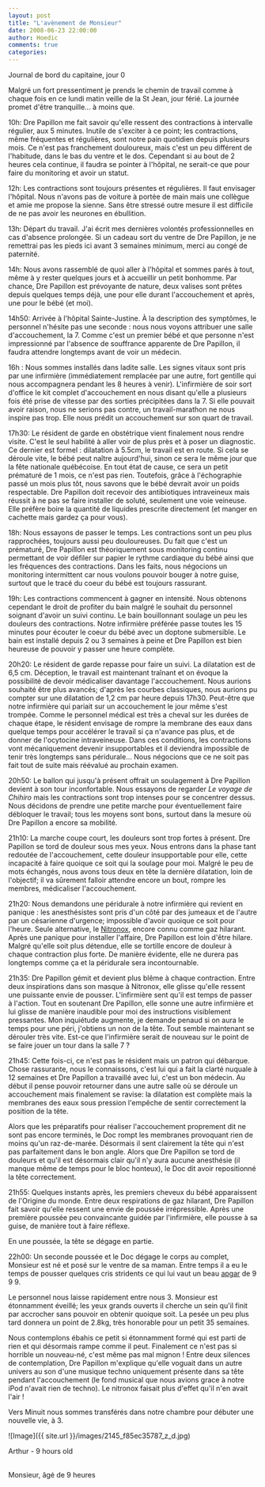 ```yaml
---
layout: post
title: "L'avènement de Monsieur"
date: 2008-06-23 22:00:00
author: Hoedic
comments: true
categories: 
---
```



Journal de bord du capitaine, jour 0

Malgré un fort pressentiment je prends le chemin de travail comme à chaque fois en ce lundi matin veille de la St Jean, jour férié. La journée promet d'être tranquille... à moins que.

10h: Dre Papillon me fait savoir qu'elle ressent des contractions à intervalle régulier, aux 5 minutes. Inutile de s'exciter à ce point; les contractions, même fréquentes et régulières, sont notre pain quotidien depuis plusieurs mois. Ce n'est pas franchement douloureux, mais c'est un peu différent de l'habitude, dans le bas du ventre et le dos. Cependant si au bout de 2 heures cela continue, il faudra se pointer à l'hôpital, ne serait-ce que pour faire du monitoring et avoir un statut.

12h: Les contractions sont toujours présentes et régulières. Il faut envisager l'hôpital. Nous n'avons pas de voiture à portée de main mais une collègue et amie me propose la sienne. Sans être stressé outre mesure il est difficile de ne pas avoir les neurones en ébullition.

13h: Départ du travail. J'ai écrit mes dernières volontés professionnelles en cas d'absence prolongée. Si un cadeau sort du ventre de Dre Papillon, je ne remettrai pas les pieds ici avant 3 semaines minimum, merci au congé de paternité.

14h: Nous avons rassemblé de quoi aller à l'hôpital et sommes parés à tout, même à y rester quelques jours et à accueillir un petit bonhomme. Par chance, Dre Papillon est prévoyante de nature, deux valises sont prêtes depuis quelques temps déjà, une pour elle durant l'accouchement et après, une pour le bébé (et moi).

14h50: Arrivée à l'hôpital Sainte-Justine. À la description des symptômes, le personnel n'hésite pas une seconde : nous nous voyons attribuer une salle d'accouchement, la 7. Comme c'est un premier bébé et que personne n'est impressionné par l'absence de souffrance apparente de Dre Papillon, il faudra attendre longtemps avant de voir un médecin.

16h : Nous sommes installés dans ladite salle. Les signes vitaux sont pris par une infirmière (immédiatement remplacée par une autre, fort gentille qui nous accompagnera pendant les 8 heures à venir). L'infirmière de soir sort d'office le kit complet d'accouchement en nous disant qu'elle a plusieurs fois été prise de vitesse par des sorties précipitées dans la 7. Si elle pouvait avoir raison, nous ne serions pas contre, un travail-marathon ne nous inspire pas trop. Elle nous prédit un accouchement sur son quart de travail.

17h30: Le résident de garde en obstétrique vient finalement nous rendre visite. C'est le seul habilité à aller voir de plus près et à poser un diagnostic. Ce dernier est formel : dilatation à 5.5cm, le travail est en route. Si cela se déroule vite, le bébé peut naître aujourd'hui, sinon ce sera le même jour que la fête nationale québécoise. En tout état de cause, ce sera un petit prématuré de 1 mois, ce n'est pas rien. Toutefois, grâce à l'échographie passé un mois plus tôt, nous savons que le bébé devrait avoir un poids respectable. Dre Papillon doit recevoir des antibiotiques intraveineux mais réussit à ne pas se faire installer de soluté, seulement une voie veineuse. Elle préfère boire la quantité de liquides prescrite directement (et manger en cachette mais gardez ça pour vous).

18h: Nous essayons de passer le temps. Les contractions sont un peu plus rapprochées, toujours aussi peu douloureuses. Du fait que c'est un prématuré, Dre Papillon est théoriquement sous monitoring continu permettant de voir défiler sur papier le rythme cardiaque du bébé ainsi que les fréquences des contractions. Dans les faits, nous négocions un monitoring intermittent car nous voulons pouvoir bouger à notre guise, surtout que le tracé du coeur du bébé est toujours rassurant.

19h: Les contractions commencent à gagner en intensité. Nous obtenons cependant le droit de profiter du bain malgré le souhait du personnel soignant d'avoir un suivi continu. Le bain bouillonnant soulage un peu les douleurs des contractions. Notre infirmière préférée passe toutes les 15 minutes pour écouter le coeur du bébé avec un doptone submersible. Le bain est installé depuis 2 ou 3 semaines à peine et Dre Papillon est bien heureuse de pouvoir y passer une heure complète.

20h20: Le résident de garde repasse pour faire un suivi. La dilatation est de 6,5 cm. Déception, le travail est maintenant traînant et on évoque la possibilité de devoir médicaliser davantage l'accouchement. Nous aurions souhaité être plus avancés; d'après les courbes classiques, nous aurions pu compter sur une dilatation de 1,2 cm par heure depuis 17h30. Peut-être que notre infirmière qui pariait sur un accouchement le jour même s'est trompée. Comme le personnel médical est très a cheval sur les durées de chaque étape, le résident envisage de rompre la membrane des eaux dans quelque temps pour accélérer le travail si ça n'avance pas plus, et de donner de l'ocytocine intraveineuse. Dans ces conditions, les contractions vont mécaniquement devenir insupportables et il deviendra impossible de tenir très longtemps sans péridurale... Nous négocions que ce ne soit pas fait tout de suite mais réévalué au prochain examen.

20h50: Le ballon qui jusqu'à présent offrait un soulagement à Dre Papillon  devient à son tour inconfortable. Nous essayons de regarder *Le voyage de Chihiro* mais les contractions sont trop intenses pour se concentrer dessus. Nous décidons de prendre une petite marche pour éventuellement faire débloquer le travail; tous les moyens sont bons, surtout dans la mesure où Dre Papillon a encore sa mobilité.

21h10: La marche coupe court, les douleurs sont trop fortes à présent. Dre Papillon se tord de douleur sous mes yeux. Nous entrons dans la phase tant redoutée de l'accouchement, cette douleur insupportable pour elle, cette incapacité à faire quoique ce soit qui la soulage pour moi. Malgré le peu de mots échangés, nous avons tous deux en tête la dernière dilatation, loin de l'objectif; il va sûrement falloir attendre encore un bout, rompre les membres, médicaliser l'accouchement.

21h20: Nous demandons une péridurale à notre infirmière qui revient en panique : les anesthésistes sont pris d'un côté par des jumeaux et de l'autre par un césarienne d'urgence; impossible d'avoir quoique ce soit pour l'heure. Seule alternative, le [Nitronox](http://fr.wikipedia.org/wiki/N2O), encore connu comme gaz hilarant. Après une panique pour installer l'affaire, Dre Papillon est loin d'être hilare. Malgré qu'elle soit plus détendue, elle se tortille encore de douleur à chaque contraction plus forte. De manière évidente, elle ne durera pas longtemps comme ça et la péridurale sera incontournable.

21h35: Dre Papillon gémit et devient plus blême à chaque contraction. Entre deux inspirations dans son masque à Nitronox, elle glisse qu'elle ressent une puissante envie de pousser. L'infirmière sent qu'il est temps de passer à l'action. Tout en soutenant Dre Papillon, elle sonne une autre infirmière et lui glisse de manière inaudible pour moi des instructions visiblement pressantes. Mon inquiétude augmente, je demande penaud si on aura le temps pour une péri, j'obtiens un non de la tête. Tout semble maintenant se dérouler très vite. Est-ce que l'infirmière serait de nouveau sur le point de se faire jouer un tour dans la salle 7 ?

21h45: Cette fois-ci, ce n'est pas le résident mais un patron qui débarque. Chose rassurante, nous le connaissons, c'est lui qui a fait la clarté nuquale à 12 semaines et Dre Papillon a travaillé avec lui, c'est un bon médecin. Au début il pense pouvoir retourner dans une autre salle où se déroule un accouchement mais finalement se ravise: la dilatation est complète mais la membranes des eaux sous pression l'empêche de sentir correctement la position de la tête.

Alors que les préparatifs pour réaliser l'accouchement proprement dit ne sont pas encore terminés, le Doc rompt les membranes provoquant rien de moins qu'un raz-de-marée. Désormais il sent clairement la tête qui n'est pas parfaitement dans le bon angle. Alors que Dre Papillon se tord de douleurs et qu'il est désormais clair qu'il n'y aura aucune anesthésie (il manque même de temps pour le bloc honteux), le Doc dit avoir repositionné la tête correctement.

21h55: Quelques instants après, les premiers cheveux du bébé apparaissent de l'Origine du monde. Entre deux respirations de gaz hilarant, Dre Papillon fait savoir qu'elle ressent une envie de poussée irrépressible. Après une première poussée peu convaincante guidée par l'infirmière, elle pousse à sa guise, de manière tout à faire réflexe.

En une poussée, la tête se dégage en partie.

22h00: Un seconde poussée et le Doc dégage le corps au complet, Monsieur est né et posé sur le ventre de sa maman. Entre temps il a eu le temps de pousser quelques cris stridents ce qui lui vaut un beau [apgar](http://www.medecine-et-sante.com/sexualitereproduction/apgar.html) de 9 9 9.

Le personnel nous laisse rapidement entre nous 3. Monsieur est étonnamment éveillé; les yeux grands ouverts il cherche un sein qu'il finit par accrocher sans pouvoir en obtenir quoique soit. La pesée un peu plus tard donnera un point de 2.8kg, très honorable pour un petit 35 semaines.

Nous contemplons ébahis ce petit si étonnamment formé qui est parti de rien et qui désormais rampe comme il peut. Finalement ce n'est pas si horrible un nouveau-né, c'est même pas mal mignon ! Entre deux silences de contemplation, Dre Papillon m'explique qu'elle voguait dans un autre univers au son d'une musique techno uniquement présente dans sa tête pendant l'accouchement (le fond musical que nous avions grace à notre iPod n'avait rien de techno). Le nitronox faisait plus d'effet qu'il n'en avait l'air !

Vers Minuit nous sommes transférés dans notre chambre pour débuter une nouvelle vie, à 3.


![Image]({{ site.url }}/images/2145_f85ec35787_z_d.jpg)
<div class="photoattrib">Arthur - 9 hours old</div>

<br/>Monsieur, âgé de 9 heures
